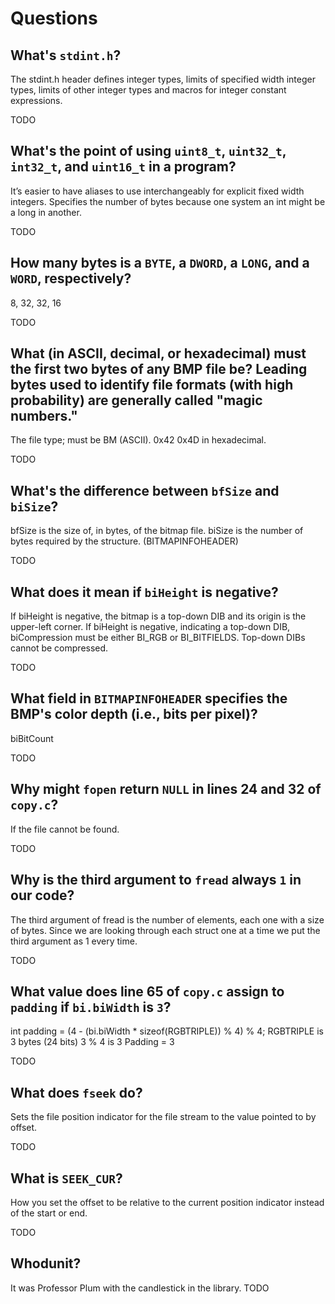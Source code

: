 # Questions

## What's `stdint.h`?
The stdint.h header defines integer types, limits of specified width integer types, limits of other integer types and macros for integer constant expressions.

TODO

## What's the point of using `uint8_t`, `uint32_t`, `int32_t`, and `uint16_t` in a program?
It’s easier to have aliases to use interchangeably for explicit fixed width integers. Specifies the number of bytes because one system an int might be a long in another.

TODO

## How many bytes is a `BYTE`, a `DWORD`, a `LONG`, and a `WORD`, respectively?
8, 32, 32, 16

TODO

## What (in ASCII, decimal, or hexadecimal) must the first two bytes of any BMP file be? Leading bytes used to identify file formats (with high probability) are generally called "magic numbers."
The file type; must be BM (ASCII).
0x42 0x4D in hexadecimal.

TODO

## What's the difference between `bfSize` and `biSize`?
bfSize is the size of, in bytes, of the bitmap file.
biSize is the number of bytes required by the structure. (BITMAPINFOHEADER)

TODO

## What does it mean if `biHeight` is negative?
If biHeight is negative, the bitmap is a top-down DIB and its origin is the upper-left corner.
If biHeight is negative, indicating a top-down DIB, biCompression must be either BI_RGB or BI_BITFIELDS. Top-down DIBs cannot be compressed.

TODO

## What field in `BITMAPINFOHEADER` specifies the BMP's color depth (i.e., bits per pixel)?
biBitCount

TODO

## Why might `fopen` return `NULL` in lines 24 and 32 of `copy.c`?
If the file cannot be found.

TODO

## Why is the third argument to `fread` always `1` in our code?
The third argument of fread is the number of elements, each one with a size of <size> bytes. Since we are looking through each struct one at a time we put the third argument as 1 every time.

TODO

## What value does line 65 of `copy.c` assign to `padding` if `bi.biWidth` is `3`?
int padding =  (4 - (bi.biWidth * sizeof(RGBTRIPLE)) % 4) % 4;
RGBTRIPLE is 3 bytes (24 bits)
3 % 4 is 3
Padding = 3

TODO

## What does `fseek` do?
Sets the file position indicator for the file stream to the value pointed to by offset.

TODO

## What is `SEEK_CUR`?
How you set the offset to be relative to the current position indicator instead of the start or end.


TODO

## Whodunit?
It was Professor Plum with the candlestick in the library.
TODO

